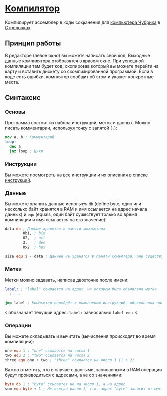 # [Компилятор](https://gulgdev.github.io/chubrik-compiler/)

Компилирует ассемблер в коды сохранения для [компьютера Чубрика](https://github.com/chubrik/LogicArrows/blob/main/computer.md) в [Стрелочках](https://logic-arrows.io/).

## Принцип работы

В редакторе (левое окно) вы можете написать свой код. Выходные данные компилятора отобразятся в правом окне. При успешной компиляции там будет код, скопировав который вы можете перейти на карту и вставить дискету со скомпилированной программой. Если в коде есть ошибки, комплятор сообщит об этом и укажет конкретные места.

## Синтаксис

### Основы
Программа состоит из набора инструкций, меток и данных. Можно писать комментарии, используя точку с запятой (`;`):
```nasm
mov a, b ; Комментарий
loop:
  dec a
  jnz loop ; Цикл
```

### Инструкции
Вы можете посмотреть на все инструкции и их описания в [списке инструкций](/instructions.md).

### Данные
Вы можете хранить данные используя `db` (define byte, один или несколько байт хранятся в RAM и имя ссылается на адрес начала данных) и `equ` (equals, один байт существует только во время компиляции и имя ссылается на его значение):
```nasm
data db ; Данные хранятся в памяти компьютера
        0b1, ; bin
        02,  ; oct
        3,   ; dec
        0x2  ; hex

size equ $ - data ; Данные не хранятся в памяти комьютера, они существуют только во время компиляции
```

### Метки
Метки можно задавать, написав двоеточие после имени:
```nasm
label: ; "label" ссылается на адрес, на котором была объявлена метка
  ; ...

jmp label ; Компьютер перейдёт к выполнению инструкций, объявленных после объявления метки "label"
```
`$` обозначает текущий адрес. `label:` равносильно `label equ $`.

### Операции
Вы можете складывать и вычитать (вычисления происходят во время компиляции):
```nasm
one equ 1 ; "one" ссылается на число 1
two equ 2 ; "two" ссылается на число 2
three equ one + two ; "three" ссылается на число 3 (1 + 2)
```
Важно отметить, что в случае с данными, записанными в RAM операции будут производиться с адресами, а не со значениями:
```nasm
byte db 1 ; "byte" ссылается не на число 1, а на адрес
sum equ byte + 1 ; Не всегда равно 2, т.к. адрес "byte" зависит от места его объявления!
```
